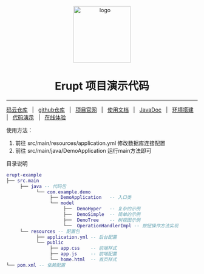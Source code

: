 <p align="center"><img src="./erupt-web/src/main/resources/public/erupt.svg" height="150" alt="logo"/></p>
<h1 align="center"> Erupt 项目演示代码 </h1>

---

[码云仓库](https://gitee.com/erupt/erupt) &nbsp; | &nbsp; [github仓库](https://github.com/erupts/erupt) &nbsp; | &nbsp; 
[项目官网](https://www.erupt.xyz) &nbsp; | &nbsp; [使用文档](https://www.yuque.com/yuepeng/erupt) &nbsp; | &nbsp; 
[JavaDoc](https://apidoc.gitee.com/erupt/erupt/) &nbsp; | &nbsp; [环境搭建](https://www.yuque.com/yuepeng/erupt/tpq1l9) &nbsp; | &nbsp; 
[代码演示](https://www.erupt.xyz/#!/contrast) &nbsp; | &nbsp; [在线体验](https://www.erupt.xyz/demo)

使用方法：   
1. 前往 src/main/resources/application.yml 修改数据库连接配置
2. 前往 src/main/java/DemoApplication 运行main方法即可


目录说明
```lua
erupt-example
├── src.main
     ├── java -- 代码包
           └── com.example.demo
                ├── DemoApplication   -- 入口类
                └── model
                     ├──  DemoHyper   -- 复杂的示例
                     ├──  DemoSimple  -- 简单的示例
                     ├──  DemoTree    -- 树视图示例
                     └──  OperationHandlerImpl -- 按钮操作方法实现
     └── resources -- 配置包
           ├── application.yml -- 后台配置
           └── public
                ├── app.css    -- 前端样式
                ├── app.js     -- 前端配置
                └── home.html  -- 首页样式
└── pom.xml -- 依赖配置
```